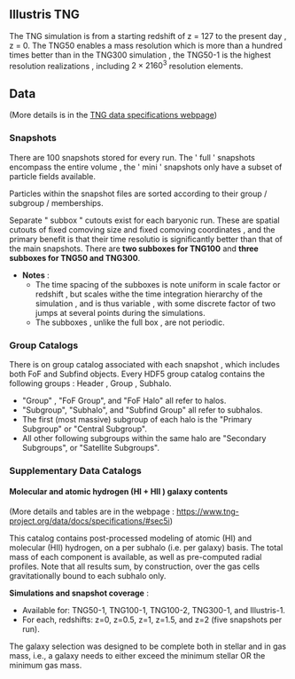 ## Illustris TNG
The TNG simulation is from a starting redshift of  z = 127 to the present day , z = 0.
The TNG50 enables a mass resolution which is more than a hundred times better than in the TNG300 simulation , the TNG50-1 is the highest resolution realizations , including $2\times2160^3$ resolution elements.

## Data
(More details is in the [TNG data specifications webpage](https://www.tng-project.org/data/docs/specifications/))

### Snapshots
There are 100 snapshots stored for every run. The ' full ' snapshots encompass the entire volume , the ' mini ' snapshots only have a subset of particle fields available. 

Particles within the snapshot files are sorted according to their group / subgroup / memberships. 

Separate " subbox " cutouts exist for each baryonic run. These are spatial cutouts of fixed comoving size and fixed comoving coordinates , and the primary benefit is that their time resolutio is significantly better than that of the main snapshots. There are **two subboxes for TNG100** and **three subboxes for TNG50 and TNG300**.

- **Notes** : 
	- The time spacing of the subboxes is note uniform in scale factor or redshift , but scales withe the time integration hierarchy of the simulation , and is thus variable , with some discrete factor of two jumps at several points during the simulations.
	- The subboxes , unlike the full box , are not periodic.

### Group Catalogs
There is on group catalog associated with each snapshot , which includes both FoF and Subfind objects. Every HDF5 group catalog contains the following groups : Header , Group , Subhalo. 
- "Group" , "FoF Group", and "FoF Halo" all refer to halos.
- "Subgroup", "Subhalo", and "Subfind Group" all refer to subhalos.
- The first (most massive) subgroup of each halo is the "Primary Subgroup" or "Central Subgroup".
- All other following subgroups within the same halo are "Secondary Subgroups", or "Satellite Subgroups".

### Supplementary Data Catalogs
#### Molecular and atomic hydrogen (HI + HII ) galaxy contents
(More details and tables are in the webpage : https://www.tng-project.org/data/docs/specifications/#sec5i)

This catalog contains post-processed modeling of atomic (HI) and molecular (HII) hydrogen, on a per subhalo (i.e. per galaxy) basis. The total mass of each component is available, as well as pre-computed radial profiles. Note that all results sum, by construction, over the gas cells gravitationally bound to each subhalo only. 

**Simulations and snapshot coverage** : 
- Available for: TNG50-1, TNG100-1, TNG100-2, TNG300-1, and Illustris-1.
- For each, redshifts: z=0, z=0.5, z=1, z=1.5, and z=2 (five snapshots per run).

The galaxy selection was designed to be complete both in stellar and in gas mass, i.e., a galaxy needs to either exceed the minimum stellar OR the minimum gas mass. 
